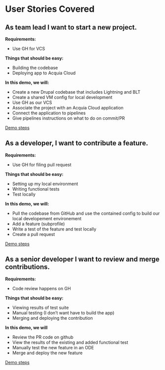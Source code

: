 # User Stories Covered

## As team lead I want to start a new project.
**Requirements:**
* Use GH for VCS

**Things that should be easy:**
* Building the codebase
* Deploying app to Acquia Cloud

**In this demo, we will:**
* Create a new Drupal codebase that includes Lightning and BLT
* Create a shared VM config for local development
* Use GH as our VCS
* Associate the project with an Acquia Cloud application
* Connect the application to pipelines
* Give pipelines instructions on what to do on commit/PR

[Demo steps](demo-steps--start.md)

## As a developer, I want to contribute a feature.
**Requirements:**
* Use GH for filing pull request

**Things that should be easy:**
* Setting up my local environment
* Writing functional tests
* Test locally

**In this demo, we will:**
* Pull the codebase from GitHub and use the contained config to build our local
  developement environement
* Add a feature (subprofile)
* Write a test of the feature and test locally
* Create a pull request

[Demo steps](demo-steps--contribute.md)

## As a senior developer I want to review and merge contributions.
**Requirements:**
* Code review happens on GH

**Things that should be easy:**
* Viewing results of test suite
* Manual testing (I don’t want have to build the app)
* Merging and deploying the contribution

**In this demo, we will**
* Review the PR code on github
* View the results of the existing and added functional test
* Manually test the new feature in an ODE
* Merge and deploy the new feature

[Demo steps](demo-steps--review.md)